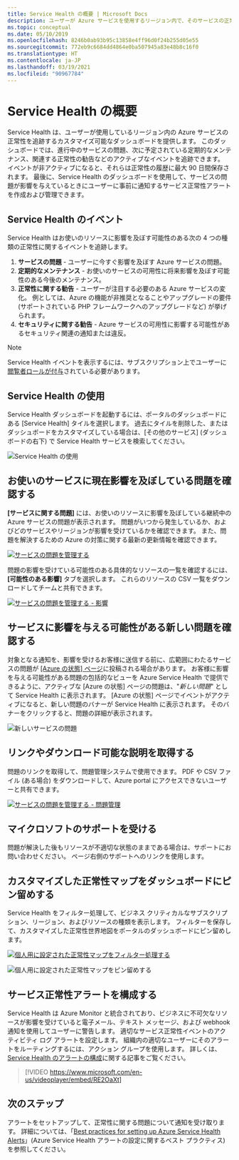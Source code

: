 ```yaml
---
title: Service Health の概要 | Microsoft Docs
description: ユーザーが Azure サービスを使用するリージョン内で、そのサービスの正常性を追跡するカスタマイズ可能なダッシュボードを、Service Health でどのように提供しているかについて説明します。
ms.topic: conceptual
ms.date: 05/10/2019
ms.openlocfilehash: 8246b0ab93b95c13858e4ff96d0f24b255d05e55
ms.sourcegitcommit: 772eb9c6684dd4864e0ba507945a83e48b8c16f0
ms.translationtype: HT
ms.contentlocale: ja-JP
ms.lasthandoff: 03/19/2021
ms.locfileid: "90967784"
---
```

# <a name="service-health-overview"></a>Service Health の概要

Service Health は、ユーザーが使用しているリージョン内の Azure サービスの正常性を追跡するカスタマイズ可能なダッシュボードを提供します。 このダッシュボードでは、進行中のサービスの問題、次に予定されている定期的なメンテナンス、関連する正常性の勧告などのアクティブなイベントを追跡できます。 イベントが非アクティブになると、それらは正常性の履歴に最大 90 日間保存されます。 最後に、Service Health のダッシュボードを使用して、サービスの問題が影響を与えているときにユーザーに事前に通知するサービス正常性アラートを作成および管理できます。

## <a name="service-health-events"></a>Service Health のイベント

Service Health はお使いのリソースに影響を及ぼす可能性のある次の 4 つの種類の正常性に関するイベントを追跡します。

1. **サービスの問題** - ユーザーに今すぐ影響を及ぼす Azure サービスの問題。 
2. **定期的なメンテナンス** - お使いのサービスの可用性に将来影響を及ぼす可能性のある今後のメンテナンス。  
3. **正常性に関する勧告** - ユーザーが注目する必要のある Azure サービスの変化。 例としては、Azure の機能が非推奨となることやアップグレードの要件 (サポートされている PHP フレームワークへのアップグレードなど) が挙げられます。
4. **セキュリティに関する勧告** - Azure サービスの可用性に影響する可能性があるセキュリティ関連の通知または違反。

> [!NOTE]
> Service Health イベントを表示するには、サブスクリプション上でユーザーに[閲覧者ロールが付与](../role-based-access-control/role-assignments-portal.md)されている必要があります。

## <a name="get-started-with-service-health"></a>Service Health の使用

Service Health ダッシュボードを起動するには、ポータルのダッシュボードにある [Service Health] タイルを選択します。 過去にタイルを削除した、またはダッシュボードをカスタマイズしている場合は、[その他のサービス] \(ダッシュボードの右下) で Service Health サービスを検索してください。

![Service Health の使用](./media/service-health-overview/azure-service-health-overview-1.png)

## <a name="see-current-issues-which-impact-your-services"></a>お使いのサービスに現在影響を及ぼしている問題を確認する

**[サービスに関する問題]** には、お使いのリソースに影響を及ぼしている継続中の Azure サービスの問題が表示されます。 問題がいつから発生しているか、およびどのサービスやリージョンが影響を受けているかを確認できます。 また、問題を解決するための Azure の対策に関する最新の更新情報を確認できます。 

[![サービスの問題を管理する](./media/service-health-overview/azure-service-health-overview-2.png)](./media/service-health-overview/azure-service-health-overview-2.png#lightbox)

問題の影響を受けている可能性のある具体的なリソースの一覧を確認するには、 **[可能性のある影響]** タブを選択します。 これらのリソースの CSV 一覧をダウンロードしてチームと共有できます。

[![サービスの問題を管理する - 影響](./media/service-health-overview/azure-service-health-overview-4.png)](./media/service-health-overview/azure-service-health-overview-4.png#lightbox)

## <a name="see-emerging-issues-which-may-impact-your-services"></a>サービスに影響を与える可能性がある新しい問題を確認する

対象となる通知を、影響を受けるお客様に送信する前に、広範囲にわたるサービスの問題が [[Azure の状態] ページ](https://status.azure.com)に投稿される場合があります。 お客様に影響を与える可能性がある問題の包括的なビューを Azure Service Health で提供できるように、アクティブな [Azure の状態] ページの問題は、"*新しい問題*" として Service Health に表示されます。 [Azure の状態] ページでイベントがアクティブになると、新しい問題のバナーが Service Health に表示されます。 そのバナーをクリックすると、問題の詳細が表示されます。

![新しいサービスの問題](./media/service-health-overview/azure-service-health-emerging-issue.png)

## <a name="get-links-and-downloadable-explanations"></a>リンクやダウンロード可能な説明を取得する 

問題のリンクを取得して、問題管理システムで使用できます。 PDF や CSV ファイル (ある場合) をダウンロードして、Azure portal にアクセスできないユーザーと共有できます。   

[![サービスの問題を管理する - 問題管理](./media/service-health-overview/azure-service-health-overview-3.png)](./media/service-health-overview/azure-service-health-overview-3.png#lightbox)

## <a name="get-support-from-microsoft"></a>マイクロソフトのサポートを受ける

問題が解決した後もリソースが不適切な状態のままである場合は、サポートにお問い合わせください。  ページ右側のサポートへのリンクを使用します。  

## <a name="pin-a-personalized-health-map-to-your-dashboard"></a>カスタマイズした正常性マップをダッシュボードにピン留めする

Service Health をフィルター処理して、ビジネス クリティカルなサブスクリプション、リージョン、およびリソースの種類を表示します。 フィルターを保存して、カスタマイズした正常性世界地図をポータルのダッシュボードにピン留めします。 

[![個人用に設定された正常性マップをフィルター処理する](./media/service-health-overview/azure-service-health-overview-6a.png)](./media/service-health-overview/azure-service-health-overview-6a.png#lightbox)

![個人用に設定された正常性マップをピン留めする](./media/service-health-overview/azure-service-health-overview-6b.png)

## <a name="configure-service-health-alerts"></a>サービス正常性アラートを構成する

Service Health は Azure Monitor と統合されており、ビジネスに不可欠なリソースが影響を受けていると電子メール、テキスト メッセージ、および webhook 通知を使用してユーザーに警告します。 適切なサービス正常性イベントのアクティビティ ログ アラートを設定します。 組織内の適切なユーザーにそのアラートをルーティングするには、アクション グループを使用します。 詳しくは、[Service Health のアラートの構成](./alerts-activity-log-service-notifications-portal.md)に関する記事をご覧ください。

>[!VIDEO https://www.microsoft.com/en-us/videoplayer/embed/RE2OaXt]

## <a name="next-steps"></a>次のステップ

アラートをセットアップして、正常性に関する問題について通知を受け取ります。 詳細については、「[Best practices for setting up Azure Service Health Alerts](https://www.youtube.com/watch?v=k5d5ca8K6tc&list=PLLasX02E8BPBBSqygdRvlTnHfp1POwE8K&index=6&t=0s)」(Azure Service Health アラートの設定に関するベスト プラクティス) を参照してください。 
